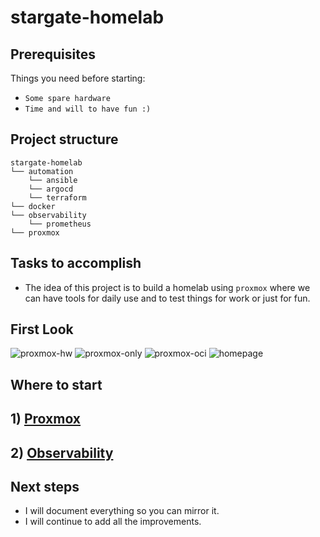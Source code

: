 # stargate-homelab

## Prerequisites
Things you need before starting:
* `Some spare hardware`
* `Time and will to have fun :)`

## Project structure
```
stargate-homelab
└── automation
    └── ansible    
    └── argocd  
    └── terraform
└── docker   
└── observability
    └── prometheus  
└── proxmox
```

## Tasks to accomplish
- The idea of this project is to build a homelab using `proxmox` where we can have tools for daily use and to test things for work or just for fun.

## First Look
![proxmox-hw](https://github.com/user-attachments/assets/52d64f7f-adcc-47c4-8ab5-a477c270549c)
![proxmox-only](https://github.com/user-attachments/assets/69344b26-58cf-436a-bf06-be1c5d5f8f80)
![proxmox-oci](https://github.com/user-attachments/assets/0b16a6a5-398f-40bd-8d3a-20415cb49ef0)
![homepage](https://github.com/user-attachments/assets/2509cfa7-9892-4038-93bc-b2a60b66cecd)

## Where to start
## 1) [Proxmox](./proxmox/README.md)
## 2) [Observability](./observability/prometheus/README.md)


## Next steps
- I will document everything so you can mirror it.
- I will continue to add all the improvements.

